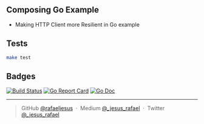 ## Composing Go Example

* Making HTTP Client more Resilient in Go example

## Tests
```bash
make test
```

## Badges

[![Build Status](https://travis-ci.org/rafaeljesus/composing-go-example.svg?branch=master)](https://travis-ci.org/rafaeljesus/composing-go-example)
[![Go Report Card](https://goreportcard.com/badge/github.com/rafaeljesus/composing-go-example)](https://goreportcard.com/report/github.com/rafaeljesus/composing-go-example)
[![Go Doc](https://godoc.org/github.com/rafaeljesus/composing-go-example?status.svg)](https://godoc.org/github.com/rafaeljesus/composing-go-example)

---

> GitHub [@rafaeljesus](https://github.com/rafaeljesus) &nbsp;&middot;&nbsp;
> Medium [@_jesus_rafael](https://medium.com/@_jesus_rafael) &nbsp;&middot;&nbsp;
> Twitter [@_jesus_rafael](https://twitter.com/_jesus_rafael)
